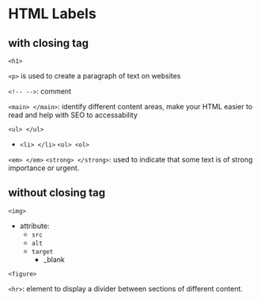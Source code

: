# HTML Labels

## with closing tag

`<h1>`

`<p>` is used to create a paragraph of text on websites

`<!-- -->`: comment

`<main> </main>`: identify different content areas, make your HTML easier to read and help with SEO to accessability

`<ul> </ul>`
  - `<li> </li>`
`<ol> <ol>`

`<em> </em>`
`<strong> </strong>`: used to indicate that some text is of strong importance or urgent.

## without closing tag

`<img>`

- attribute:
  - `src`
  - `alt`
  - `target`
    - _blank 

`<figure>`

`<hr>`: element to display a divider between sections of different content.
